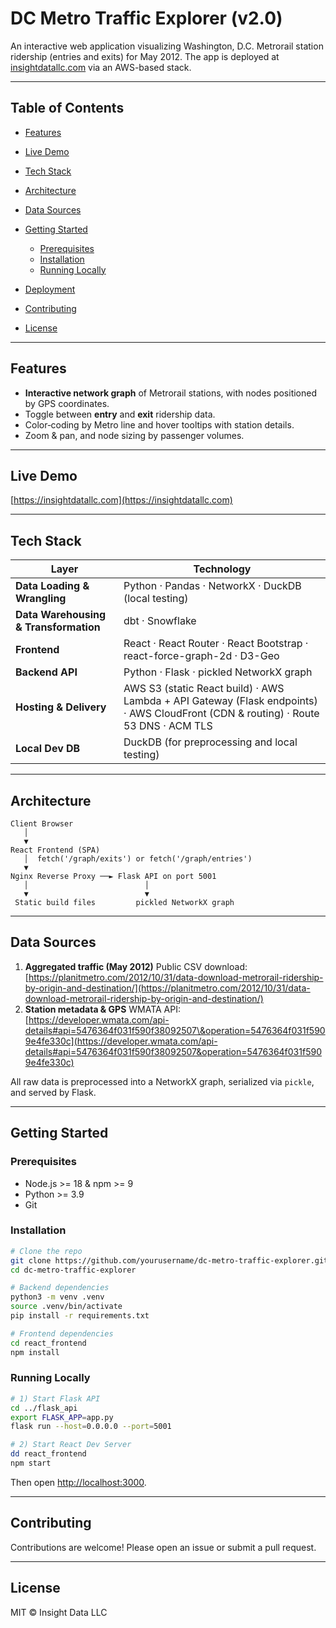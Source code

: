 # DC Metro Traffic Explorer (v2.0)

An interactive web application visualizing Washington, D.C. Metrorail station ridership (entries and exits) for May 2012. The app is deployed at [insightdatallc.com](https://insightdatallc.com) via an AWS-based stack.

---

## Table of Contents

* [Features](#features)
* [Live Demo](#live-demo)
* [Tech Stack](#tech-stack)
* [Architecture](#architecture)
* [Data Sources](#data-sources)
* [Getting Started](#getting-started)

  * [Prerequisites](#prerequisites)
  * [Installation](#installation)
  * [Running Locally](#running-locally)
* [Deployment](#deployment)
* [Contributing](#contributing)
* [License](#license)

---

## Features

* **Interactive network graph** of Metrorail stations, with nodes positioned by GPS coordinates.
* Toggle between **entry** and **exit** ridership data.
* Color‑coding by Metro line and hover tooltips with station details.
* Zoom & pan, and node sizing by passenger volumes.

---

## Live Demo

[https://insightdatallc.com](https://insightdatallc.com)

---

## Tech Stack

| Layer                                 | Technology                                                                                                                         |
| ------------------------------------- | ---------------------------------------------------------------------------------------------------------------------------------- |
| **Data Loading & Wrangling**          | Python · Pandas · NetworkX · DuckDB (local testing)                                                                                |
| **Data Warehousing & Transformation** | dbt · Snowflake                                                                                                                    |
| **Frontend**                          | React · React Router · React Bootstrap · react-force-graph-2d · D3-Geo                                                             |
| **Backend API**                       | Python · Flask · pickled NetworkX graph                                                                                            |
| **Hosting & Delivery**                | AWS S3 (static React build) · AWS Lambda + API Gateway (Flask endpoints) · AWS CloudFront (CDN & routing) · Route 53 DNS · ACM TLS |
| **Local Dev DB**                      | DuckDB (for preprocessing and local testing)                                                                                       |


---

## Architecture

```text
Client Browser
   │
   ▼
React Frontend (SPA)
   │  fetch('/graph/exits') or fetch('/graph/entries')
   ▼
Nginx Reverse Proxy ──► Flask API on port 5001
   │                          │
   ▼                          ▼
 Static build files         pickled NetworkX graph

```

---

## Data Sources

1. **Aggregated traffic (May 2012)**
   Public CSV download: [https://planitmetro.com/2012/10/31/data-download-metrorail-ridership-by-origin-and-destination/](https://planitmetro.com/2012/10/31/data-download-metrorail-ridership-by-origin-and-destination/)
2. **Station metadata & GPS**
   WMATA API: [https://developer.wmata.com/api-details#api=5476364f031f590f38092507\&operation=5476364f031f5909e4fe330c](https://developer.wmata.com/api-details#api=5476364f031f590f38092507&operation=5476364f031f5909e4fe330c)

All raw data is preprocessed into a NetworkX graph, serialized via `pickle`, and served by Flask.

---

## Getting Started

### Prerequisites

* Node.js >= 18 & npm >= 9
* Python >= 3.9
* Git

### Installation

```bash
# Clone the repo
git clone https://github.com/yourusername/dc-metro-traffic-explorer.git
cd dc-metro-traffic-explorer

# Backend dependencies
python3 -m venv .venv
source .venv/bin/activate
pip install -r requirements.txt

# Frontend dependencies
cd react_frontend
npm install
```

### Running Locally

```bash
# 1) Start Flask API
cd ../flask_api
export FLASK_APP=app.py
flask run --host=0.0.0.0 --port=5001

# 2) Start React Dev Server
dd react_frontend
npm start
```

Then open [http://localhost:3000](http://localhost:3000).


---

## Contributing

Contributions are welcome! Please open an issue or submit a pull request.

---

## License

MIT © Insight Data LLC
